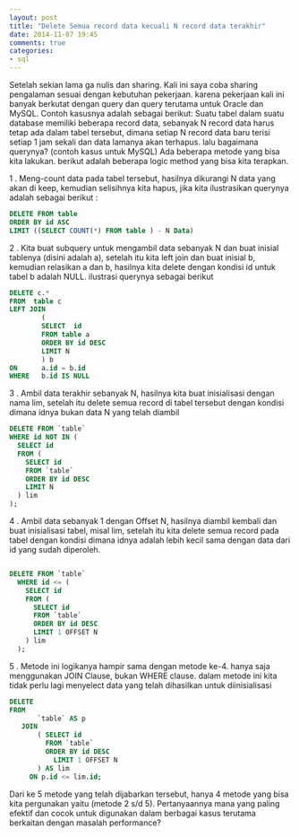 ```yaml
---
layout: post
title: "Delete Semua record data kecuali N record data terakhir"
date: 2014-11-07 19:45
comments: true
categories: 
- sql
---
```


Setelah sekian lama ga nulis dan sharing. Kali ini saya coba sharing pengalaman sesuai dengan kebutuhan pekerjaan. karena pekerjaan kali ini banyak berkutat dengan query dan query terutama untuk Oracle dan MySQL. Contoh kasusnya adalah sebagai berikut:
Suatu tabel dalam suatu database memiliki beberapa record data, sebanyak N record data harus tetap ada dalam tabel tersebut, dimana setiap N record data baru terisi setiap 1 jam sekali dan data lamanya akan terhapus. lalu bagaimana querynya? (contoh kasus untuk MySQL)
Ada beberapa metode yang bisa kita lakukan. berikut adalah beberapa logic method yang bisa kita terapkan.

1 . Meng-count data pada tabel tersebut, hasilnya dikurangi N data yang akan di keep, kemudian selisihnya kita hapus, jika kita ilustrasikan querynya adalah sebagai berikut :

``` sql
DELETE FROM table
ORDER BY id ASC 
LIMIT ((SELECT COUNT(*) FROM table ) - N Data)

```

2 . Kita buat subquery untuk mengambil data sebanyak N dan buat inisial tablenya (disini adalah a), setelah itu kita left join dan buat inisial b, kemudian relasikan a dan b, hasilnya kita delete dengan kondisi id untuk tabel b adalah NULL. ilustrasi querynya sebagai berikut

``` sql
DELETE c.*
FROM  table c
LEFT JOIN
        (
        SELECT  id
        FROM table a
        ORDER BY id DESC
        LIMIT N
        ) b
ON      a.id = b.id
WHERE   b.id IS NULL

```


3 . Ambil data terakhir sebanyak N, hasilnya kita buat inisialisasi dengan nama lim, setelah itu delete semua record di tabel tersebut dengan kondisi dimana idnya bukan data N yang telah diambil

``` sql
DELETE FROM `table`
WHERE id NOT IN (
  SELECT id
  FROM (
    SELECT id
    FROM `table`
    ORDER BY id DESC
    LIMIT N
  ) lim
);

```

4 . Ambil data sebanyak 1 dengan Offset N, hasilnya diambil kembali dan buat inisialisasi tabel, misal lim, setelah itu kita delete semua record pada tabel dengan kondisi dimana idnya adalah lebih kecil sama dengan data dari id yang sudah diperoleh.

``` sql

DELETE FROM `table`
  WHERE id <= (
    SELECT id
    FROM (
      SELECT id
      FROM `table`
      ORDER BY id DESC
      LIMIT 1 OFFSET N
    ) lim
  );

```

5 . Metode ini logikanya hampir sama dengan metode ke-4. hanya saja menggunakan JOIN Clause, bukan WHERE clause. dalam metode ini kita tidak perlu lagi menyelect data yang telah dihasilkan untuk diinisialisasi

``` sql
DELETE
FROM 
       `table` AS p
   JOIN
       ( SELECT id 
         FROM `table` 
         ORDER BY id DESC
           LIMIT 1 OFFSET N
       ) AS lim
     ON p.id <= lim.id;

```
Dari ke 5 metode yang telah dijabarkan tersebut, hanya 4 metode yang bisa kita pergunakan yaitu (metode 2 s/d 5). Pertanyaannya mana yang paling efektif dan cocok untuk digunakan dalam berbagai kasus terutama berkaitan dengan masalah performance?
